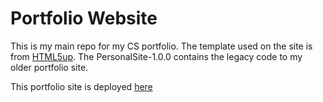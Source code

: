 # Portfolio Website

This is my main repo for my CS portfolio. The template used on the site is from [HTML5up](https://html5up.net/).
The PersonalSite-1.0.0 contains the legacy code to my older portfolio site.

This portfolio site is deployed [here](https://anshulbharath.github.io/)
